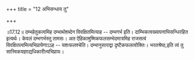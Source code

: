 +++
title = "12 अभिसन्धाय तु"

+++
  
  
॥17.12॥ दम्भहेतुकत्वमिह दम्भार्थशब्देन विवक्षितमित्याह -- दम्भगर्भ इति।
दाम्भिकत्वख्यापनाभिसन्धिरहित इत्यर्थः। केवलं दम्भगर्भस्तु तामसः। अत
ऐहिकामुष्मिकफलसम्भेदमात्रमिह राजसत्वं विवक्षितत्वमित्यभिप्रायेणाऽऽह --
यशःफलश्चेति। दम्भानुसाराद्वा दृष्टैकफलत्वोक्तिः। भरतश्रेष्ठ,इति त्वं तु
सात्त्विकयज्ञाद्यधिकारीत्यभिप्रायः।  
  
